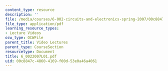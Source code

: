 ```yaml
---
content_type: resource
description: ''
file: /media/courses/6-002-circuits-and-electronics-spring-2007/00c8847c48604169f00d53e0a46a4061_6_0022007L01.pdf
file_type: application/pdf
learning_resource_types:
- Lecture Videos
ocw_type: OCWFile
parent_title: Video Lectures
parent_type: CourseSection
resourcetype: Document
title: 6_0022007L01.pdf
uid: 00c8847c-4860-4169-f00d-53e0a46a4061
---
```

